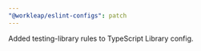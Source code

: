 ```yaml
---
"@workleap/eslint-configs": patch
---
```


Added testing-library rules to TypeScript Library config.

